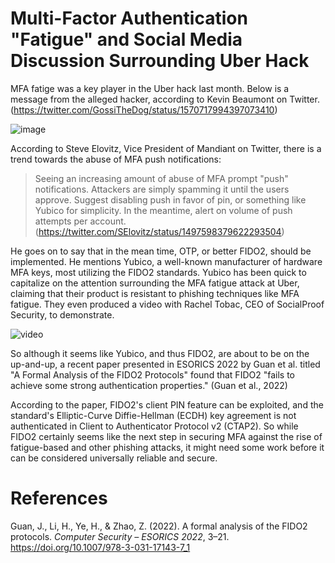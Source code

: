 # Multi-Factor Authentication "Fatigue" and Social Media Discussion Surrounding Uber Hack

MFA fatige was a key player in the Uber hack last month. Below is a message from the alleged hacker, according to Kevin Beaumont on Twitter. (https://twitter.com/GossiTheDog/status/1570717994397073410)

![image](https://pbs.twimg.com/media/FcxPrr3WQAEShcs?format=png&name=medium)

According to Steve Elovitz, Vice President of Mandiant on Twitter, there is a trend towards the abuse of MFA push notifications:
> Seeing an increasing amount of abuse of MFA prompt "push" notifications. Attackers are simply spamming it until the users approve. Suggest disabling push in favor of pin, or something like Yubico for simplicity. In the meantime, alert on volume of push attempts per account.
(https://twitter.com/SElovitz/status/1497598379622293504)

He goes on to say that in the mean time, OTP, or better FIDO2, should be implemented. He mentions Yubico, a well-known manufacturer of hardware MFA keys, most utilizing the FIDO2 standards. Yubico has been quick to capitalize on the attention surrounding the MFA fatigue attack at Uber, claiming that their product is resistant to phishing techniques like MFA fatigue. They even produced a video with Rachel Tobac, CEO of SocialProof Security, to demonstrate.

![video](https://twitter.com/i/status/1575172627387162624)

So although it seems like Yubico, and thus FIDO2, are about to be on the up-and-up, a recent paper presented in ESORICS 2022 by Guan et al. titled "A Formal Analysis of the FIDO2 Protocols" found that FIDO2 "fails to achieve some strong authentication properties." (Guan et al., 2022)

According to the paper, FIDO2's client PIN feature can be exploited, and the standard's Elliptic-Curve Diffie-Hellman (ECDH) key agreement is not authenticated in Client to Authenticator Protocol v2 (CTAP2). So while FIDO2 certainly seems like the next step in securing MFA against the rise of fatigue-based and other phishing attacks, it might need some work before it can be considered universally reliable and secure.


# References
Guan, J., Li, H., Ye, H., & Zhao, Z. (2022). A formal analysis of the FIDO2 protocols. _Computer Security – ESORICS 2022_, 3–21. https://doi.org/10.1007/978-3-031-17143-7_1